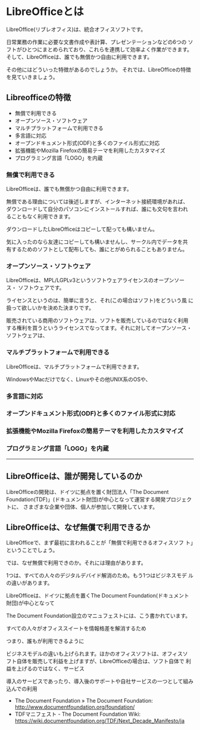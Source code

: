 # LibreOfficeとは

LibreOffice(リブレオフィス)は、統合オフィスソフトです。

日常業務の作業に必要な文書作成や表計算、プレゼンテーションなどの6つの
ソフトがひとつにまとめられており、これらを連携して効率よく作業ができます。
そして、LibreOfficeは、誰でも無償かつ自由に利用できます。

その他にはどういった特徴があるのでしょうか。
それでは、LibreOfficeの特徴を見ていきましょう。

## Libreofficeの特徴

- 無償で利用できる
- オープンソース・ソフトウェア
- マルチプラットフォームで利用できる
- 多言語に対応
- オープンドキュメント形式(ODF)と多くのファイル形式に対応
- 拡張機能やMozilla Firefoxの簡易テーマを利用したカスタマイズ
- プログラミング言語「LOGO」を内蔵

### 無償で利用できる

LibreOfficeは、誰でも無償かつ自由に利用できます。

無償である理由については後述しますが、インターネット接続環境があれば、
ダウンロードして自分のパソコンにインストールすれば、誰にも文句を言われ
ることもなく利用できます。

ダウンロードしたLibreOfficeはコピーして配っても構いません。

気に入ったのなら友達にコピーしても構いませんし、サークル内でデータを共
有するためのソフトとして配布しても、誰にとがめられることもありません。

### オープンソース・ソフトウェア 

LibreOfficeは、MPL/LGPLv3というソフトウェアライセンスのオープンソース・
ソフトウェアです。

ライセンスというのは、簡単に言うと、それ(この場合はソフト)をどういう風
に扱って欲しいかを決めた決まりです。

販売されている商用のソフトウェアは、ソフトを販売しているのではなく利用
する権利を買うというライセンスでなってます。それに対してオープンソース・
ソフトウェアは、

### マルチプラットフォームで利用できる

LibreOfficeは、マルチプラットフォームで利用できます。

WindowsやMacだけでなく、Linuxやその他UNIX系のOSや、


### 多言語に対応



### オープンドキュメント形式(ODF)と多くのファイル形式に対応

### 拡張機能やMozilla Firefoxの簡易テーマを利用したカスタマイズ

### プログラミング言語「LOGO」を内蔵



----

## LibreOfficeは、誰が開発しているのか

LibreOfficeの開発は、ドイツに拠点を置く財団法人「The Document
Foundation(TDF)」(ドキュメント財団)が中心となって運営する開発プロジェクトに、
さまざまな企業や団体、個人が参加して開発しています。




## LibreOfficeは、なぜ無償で利用できるか

LibreOfficeで、まず最初に言われることが「無償で利用できるオフィスソフ
ト」ということでしょう。

では、なぜ無償で利用できのか。それには理由があります。

1つは、すべての人々のデジタルデバイド解消のため。もう1つはビジネスモデ
ルの違いがあります。

LibreOfficeは、ドイツに拠点を置くThe Document Foundation(ドキュメント
財団)が中心となって


The Document Foundation設立のマニュフェストには、こう書かれています。

すべての人々がオフィススイートを情報格差を解消するため

つまり、誰もが利用できるように

ビジネスモデルの違いも上げられます。ほかのオフィスソフトは、オフィスソ
フト自体を販売して利益を上げますが、LibreOfficeの場合は、ソフト自体で
利益を上げるのではなく、サービス

導入のサービスであったり、導入後のサポートや自社サービスの一つとして組み込んでの利用


- The Document Foundation » The Document Foundation: http://www.documentfoundation.org/foundation/
- TDFマニフェスト - The Document Foundation Wiki: https://wiki.documentfoundation.org/TDF/Next_Decade_Manifesto/ja
